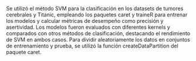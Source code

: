Se utilizó el método SVM para la clasificación en los datasets de tumores cerebrales y Titanic, empleando los paquetes caret y traineR para entrenar los modelos y calcular métricas de desempeño como precisión y asertividad. Los modelos fueron evaluados con diferentes kernels y comparados con otros métodos de clasificación, destacando el rendimiento de SVM en ambos casos. Para dividir aleatoriamente los datos en conjuntos de entrenamiento y prueba, se utilizó la función createDataPartition del paquete caret.
